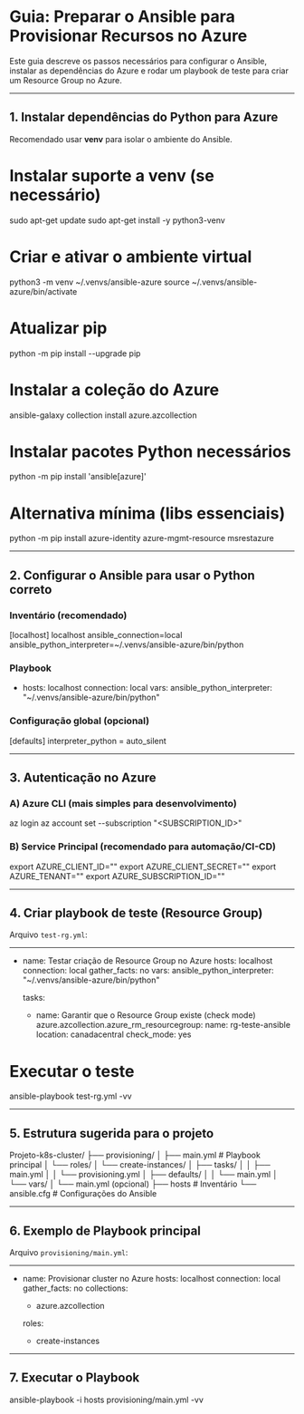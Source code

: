# Guia: Preparar o Ansible para Provisionar Recursos no Azure

Este guia descreve os passos necessários para configurar o Ansible, instalar as dependências do Azure e rodar um playbook de teste para criar um Resource Group no Azure.

---

## 1. Instalar dependências do Python para Azure

Recomendado usar **venv** para isolar o ambiente do Ansible.

# Instalar suporte a venv (se necessário)
sudo apt-get update
sudo apt-get install -y python3-venv

# Criar e ativar o ambiente virtual
python3 -m venv ~/.venvs/ansible-azure
source ~/.venvs/ansible-azure/bin/activate

# Atualizar pip
python -m pip install --upgrade pip

# Instalar a coleção do Azure
ansible-galaxy collection install azure.azcollection

# Instalar pacotes Python necessários
python -m pip install 'ansible[azure]'

# Alternativa mínima (libs essenciais)
python -m pip install azure-identity azure-mgmt-resource msrestazure

---

## 2. Configurar o Ansible para usar o Python correto

### Inventário (recomendado)
[localhost]
localhost ansible_connection=local ansible_python_interpreter=~/.venvs/ansible-azure/bin/python

### Playbook
- hosts: localhost
  connection: local
  vars:
    ansible_python_interpreter: "~/.venvs/ansible-azure/bin/python"

### Configuração global (opcional)
[defaults]
interpreter_python = auto_silent

---

## 3. Autenticação no Azure

### A) Azure CLI (mais simples para desenvolvimento)
az login
az account set --subscription "<SUBSCRIPTION_ID>"

### B) Service Principal (recomendado para automação/CI-CD)
export AZURE_CLIENT_ID="<appId>"
export AZURE_CLIENT_SECRET="<password>"
export AZURE_TENANT="<tenantId>"
export AZURE_SUBSCRIPTION_ID="<subscriptionId>"

---

## 4. Criar playbook de teste (Resource Group)

Arquivo `test-rg.yml`:

---
- name: Testar criação de Resource Group no Azure
  hosts: localhost
  connection: local
  gather_facts: no
  vars:
    ansible_python_interpreter: "~/.venvs/ansible-azure/bin/python"

  tasks:
    - name: Garantir que o Resource Group existe (check mode)
      azure.azcollection.azure_rm_resourcegroup:
        name: rg-teste-ansible
        location: canadacentral
      check_mode: yes

# Executar o teste
ansible-playbook test-rg.yml -vv

---

## 5. Estrutura sugerida para o projeto

Projeto-k8s-cluster/
├── provisioning/
│   ├── main.yml                # Playbook principal
│   └── roles/
│       └── create-instances/
│           ├── tasks/
│           │   ├── main.yml
│           │   └── provisioning.yml
│           ├── defaults/
│           │   └── main.yml
│           └── vars/
│               └── main.yml (opcional)
├── hosts                       # Inventário
└── ansible.cfg                 # Configurações do Ansible

---

## 6. Exemplo de Playbook principal

Arquivo `provisioning/main.yml`:

---
- name: Provisionar cluster no Azure
  hosts: localhost
  connection: local
  gather_facts: no
  collections:
    - azure.azcollection

  roles:
    - create-instances

---

## 7. Executar o Playbook

ansible-playbook -i hosts provisioning/main.yml -vv
